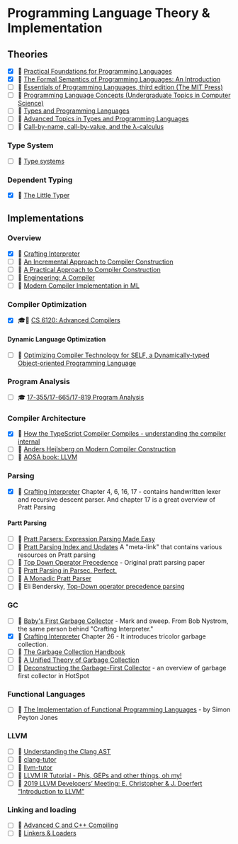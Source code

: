 # Programming Language Theory & Implementation
## Theories
- [x] 📘 [Practical Foundations for Programming Languages](http://www.cs.cmu.edu/~rwh/pfpl/)
- [x] 📘 [The Formal Semantics of Programming Languages: An Introduction](https://mitpress.mit.edu/books/formal-semantics-programming-languages)
- [ ] 📘 [Essentials of Programming Languages, third edition (The MIT Press)](https://www.amazon.com/Essentials-Programming-Languages-MIT-Press/dp/0262062798)
- [ ] 📘 [Programming Language Concepts (Undergraduate Topics in Computer Science)](https://www.amazon.com/Programming-Language-Concepts-Undergraduate-Computer/dp/1447141555)
- [ ] 📘 [Types and Programming Languages](https://mitpress.mit.edu/books/types-and-programming-languages)
- [ ] 📘 [Advanced Topics in Types and Programming Languages](https://www.cis.upenn.edu/~bcpierce/attapl/)
- [ ] 📄 [Call-by-name, call-by-value, and the λ-calculus](https://homepages.inf.ed.ac.uk/gdp/publications/cbn_cbv_lambda.pdf)

### Type System
- [ ] 📄 [Type systems](http://lucacardelli.name/papers/typesystems.pdf)

### Dependent Typing
- [x] 📘 [The Little Typer](https://mitpress.mit.edu/books/little-typer)

## Implementations

### Overview
- [x] 📘 [Crafting Interpreter](http://www.craftinginterpreters.com/)
- [ ] 📄 [An Incremental Approach to Compiler Construction](http://scheme2006.cs.uchicago.edu/11-ghuloum.pdf)
- [ ] 📘 [A Practical Approach to Compiler Construction](https://www.amazon.com/Practical-Approach-Compiler-Construction-Undergraduate/dp/3319527878)
- [ ] 📘 [Engineering: A Compiler](https://www.amazon.com/Engineering-Compiler-Keith-Cooper/dp/012088478X)
- [ ] 📘 [Modern Compiler Implementation in ML](https://www.amazon.com/Modern-Compiler-Implement-Andrew-Appel/dp/0521607647)

### Compiler Optimization
- [x] 🎓🎥 [CS 6120: Advanced Compilers](https://www.cs.cornell.edu/courses/cs6120/2020fa/self-guided/)

#### Dynamic Language Optimization
- [ ] 📄 [Optimizing Compiler Technology for SELF, a Dynamically-typed Object-oriented Programming Language](https://dl.acm.org/doi/10.1145/74818.74831)

### Program Analysis
- [ ] 🎓 [17-355/17-665/17-819 Program Analysis](http://www.cs.cmu.edu/~aldrich/courses/17-355-19sp/)

### Compiler Architecture
- [x] 🎥 [How the TypeScript Compiler Compiles - understanding the compiler internal](https://www.cs.cornell.edu/courses/cs6120/2020fa/self-guided/)
- [ ] 🎥 [Anders Hejlsberg on Modern Compiler Construction](https://channel9.msdn.com/Blogs/Seth-Juarez/Anders-Hejlsberg-on-Modern-Compiler-Construction)
- [ ] 📘 [AOSA book: LLVM](https://aosabook.org/en/llvm.html)

### Parsing
- [x] 📘 [Crafting Interpreter](http://www.craftinginterpreters.com/) Chapter 4, 6, 16, 17 - 
contains handwritten lexer and recursive descent parser. And chapter 17 is a great overview of Pratt Parsing

#### Partt Parsing
- [ ] 🔗 [Pratt Parsers: Expression Parsing Made Easy](http://journal.stuffwithstuff.com/2011/03/19/pratt-parsers-expression-parsing-made-easy/)
- [ ] 🔗 [Pratt Parsing Index and Updates](https://www.oilshell.org/blog/2017/03/31.html) A "meta-link" that contains various resources on Pratt parsing
- [ ] 🔗 [Top Down Operator Precedence](https://tdop.github.io/) - Original pratt parsing paper
- [ ] 🔗 [Pratt Parsing in Parsec. Perfect.](http://kindlang.blogspot.com/2016/08/pratt-parsing-in-parsec-perfect.html)
- [ ] 🔗 [A Monadic Pratt Parser](https://matthewmanela.com/blog/a-monadic-pratt-parser/)
- [ ] 🔗 Eli Bendersky, [Top-Down operator precedence parsing](https://eli.thegreenplace.net/2010/01/02/top-down-operator-precedence-parsing)

### GC
- [ ] 🔗 [Baby's First Garbage Collector](https://journal.stuffwithstuff.com/2013/12/08/babys-first-garbage-collector/) - Mark and sweep. From Bob Nystrom, the same person behind "Crafting Interpreter."
- [x] 📘 [Crafting Interpreter](http://www.craftinginterpreters.com/) Chapter 26 - It introduces tricolor garbage collection.
- [ ] 📘 [The Garbage Collection Handbook](https://gchandbook.org/)
- [ ] 📄 [A Unified Theory of Garbage Collection](https://researcher.watson.ibm.com/researcher/files/us-bacon/Bacon04Unified.pdf)
- [ ] 📄 [Deconstructing the Garbage-First Collector](https://users.cecs.anu.edu.au/~steveb/pubs/papers/g1-vee-2020.pdf) - an overview of garbage first collector in HotSpot

### Functional Languages
- [ ] 📘 [The Implementation of Functional Programming Languages](https://www.microsoft.com/en-us/research/wp-content/uploads/1987/01/slpj-book-1987-small.pdf) - by Simon Peyton Jones

### LLVM
- [ ] 🔗 [Understanding the Clang AST](https://lowlevelbits.org/how-to-learn-compilers-llvm-edition/)
- [ ] 🔗 [clang-tutor](https://github.com/banach-space/clang-tutor/)
- [ ] 🔗 [llvm-tutor](https://github.com/banach-space/llvm-tutor)
- [ ] 🎥 [LLVM IR Tutorial - Phis, GEPs and other things, oh my!](https://www.youtube.com/watch?v=m8G_S5LwlTo)
- [ ] 🎥 [2019 LLVM Developers’ Meeting: E. Christopher & J. Doerfert “Introduction to LLVM”](https://www.youtube.com/watch?v=J5xExRGaIIY)

###  Linking and loading
- [ ] 📘 [Advanced C and C++ Compiling](https://www.amazon.com/Advanced-C-Compiling-Milan-Stevanovic/dp/1430266678)
- [ ] 📘 [Linkers & Loaders](https://www.amazon.com/dp/1558604960)
